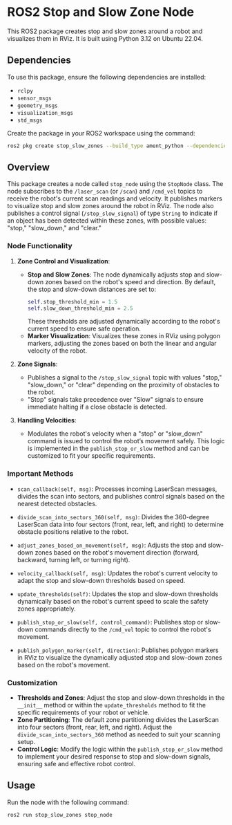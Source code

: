 # ROS2 Stop and Slow Zone Node

This ROS2 package creates stop and slow zones around a robot and visualizes them in RViz. It is built using Python 3.12 on Ubuntu 22.04.

## Dependencies

To use this package, ensure the following dependencies are installed:

- `rclpy`
- `sensor_msgs`
- `geometry_msgs`
- `visualization_msgs`
- `std_msgs`

Create the package in your ROS2 workspace using the command:

```bash
ros2 pkg create stop_slow_zones --build_type ament_python --dependencies rclpy sensor_msgs geometry_msgs visualization_msgs std_msgs
```

## Overview

This package creates a node called `stop_node` using the `StopNode` class. The node subscribes to the `/laser_scan` (or `/scan`) and `/cmd_vel` topics to receive the robot's current scan readings and velocity. It publishes markers to visualize stop and slow zones around the robot in RViz. The node also publishes a control signal (`/stop_slow_signal`) of type `String` to indicate if an object has been detected within these zones, with possible values: "stop," "slow_down," and "clear."

### Node Functionality

1. **Zone Control and Visualization**:
    - **Stop and Slow Zones**: The node dynamically adjusts stop and slow-down zones based on the robot's speed and direction. By default, the stop and slow-down distances are set to:
      ```python
      self.stop_threshold_min = 1.5
      self.slow_down_threshold_min = 2.5
      ```
      These thresholds are adjusted dynamically according to the robot's current speed to ensure safe operation.
    - **Marker Visualization**: Visualizes these zones in RViz using polygon markers, adjusting the zones based on both the linear and angular velocity of the robot.

2. **Zone Signals**:
    - Publishes a signal to the `/stop_slow_signal` topic with values "stop," "slow_down," or "clear" depending on the proximity of obstacles to the robot.
    - "Stop" signals take precedence over "Slow" signals to ensure immediate halting if a close obstacle is detected.

3. **Handling Velocities**:
    - Modulates the robot's velocity when a "stop" or "slow_down" command is issued to control the robot’s movement safely. This logic is implemented in the `publish_stop_or_slow` method and can be customized to fit your specific requirements.

### Important Methods

- `scan_callback(self, msg)`: Processes incoming LaserScan messages, divides the scan into sectors, and publishes control signals based on the nearest detected obstacles.

- `divide_scan_into_sectors_360(self, msg)`: Divides the 360-degree LaserScan data into four sectors (front, rear, left, and right) to determine obstacle positions relative to the robot.

- `adjust_zones_based_on_movement(self, msg)`: Adjusts the stop and slow-down zones based on the robot's movement direction (forward, backward, turning left, or turning right).

- `velocity_callback(self, msg)`: Updates the robot's current velocity to adapt the stop and slow-down thresholds based on speed.

- `update_thresholds(self)`: Updates the stop and slow-down thresholds dynamically based on the robot's current speed to scale the safety zones appropriately.

- `publish_stop_or_slow(self, control_command)`: Publishes stop or slow-down commands directly to the `/cmd_vel` topic to control the robot's movement.

- `publish_polygon_marker(self, direction)`: Publishes polygon markers in RViz to visualize the dynamically adjusted stop and slow-down zones based on the robot's movement.

### Customization

- **Thresholds and Zones**: Adjust the stop and slow-down thresholds in the `__init__` method or within the `update_thresholds` method to fit the specific requirements of your robot or vehicle.
- **Zone Partitioning**: The default zone partitioning divides the LaserScan into four sectors (front, rear, left, and right). Adjust the `divide_scan_into_sectors_360` method as needed to suit your scanning setup.
- **Control Logic**: Modify the logic within the `publish_stop_or_slow` method to implement your desired response to stop and slow-down signals, ensuring safe and effective robot control.

## Usage

Run the node with the following command:

```bash
ros2 run stop_slow_zones stop_node
```

